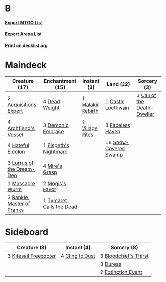 # B

#### [Export MTGO List](../collection/B/B.txt)
#### [Export Arena List](../collection/B/B_arena.txt)
#### [Print on decklist.org](http://decklist.org/?deckmain=2%09Acquisitions%20Expert%0A4%09Archfiend's%20Vessel%0A3%09Call%20of%20the%20Death-Dweller%0A1%09Castle%20Locthwain%0A4%09Dead%20Weight%0A3%09Demonic%20Embrace%0A1%09Elspeth's%20Nightmare%0A3%09Faceless%20Haven%0A4%09Hateful%20Eidolon%0A3%09Lurrus%20of%20the%20Dream-Den%0A1%09Malakir%20Rebirth%0A1%09Massacre%20Wurm%0A4%09Mire's%20Grasp%0A2%09Mogis's%20Favor%0A3%09Rankle,%20Master%20of%20Pranks%0A18%09Snow-Covered%20Swamp%0A1%09Tymaret%20Calls%20the%20Dead%0A2%09Village%20Rites&deckside=3%09Bloodchief's%20Thirst%0A4%09Cling%20to%20Dust%0A3%09Duress%0A2%09Extinction%20Event%0A3%09Kitesail%20Freebooter)
# Maindeck

|                                            Creature (17)                                            |                                         Enchantment (15)                                          |                                        Instant (3)                                         |                                           Land (22)                                            |                                             Sorcery (3)                                              |
|-----------------------------------------------------------------------------------------------------|---------------------------------------------------------------------------------------------------|--------------------------------------------------------------------------------------------|------------------------------------------------------------------------------------------------|------------------------------------------------------------------------------------------------------|
|2 [Acquisitions Expert](http://gatherer.wizards.com/Pages/Card/Details.aspx?multiverseid=491722)     |4 [Dead Weight](http://gatherer.wizards.com/Pages/Card/Details.aspx?multiverseid=452817)           |1 [Malakir Rebirth](http://gatherer.wizards.com/Pages/Card/Details.aspx?multiverseid=491747)|1 [Castle Locthwain](http://gatherer.wizards.com/Pages/Card/Details.aspx?multiverseid=473203)   |3 [Call of the Death-Dweller](http://gatherer.wizards.com/Pages/Card/Details.aspx?multiverseid=479598)|
|4 [Archfiend's Vessel](http://gatherer.wizards.com/Pages/Card/Details.aspx?multiverseid=485411)      |3 [Demonic Embrace](http://gatherer.wizards.com/Pages/Card/Details.aspx?multiverseid=488255)       |2 [Village Rites](http://gatherer.wizards.com/Pages/Card/Details.aspx?multiverseid=485449)  |3 [Faceless Haven](http://gatherer.wizards.com/Pages/Card/Details.aspx?multiverseid=503874)     |                                                                                                      |
|4 [Hateful Eidolon](http://gatherer.wizards.com/Pages/Card/Details.aspx?multiverseid=476352)         |1 [Elspeth's Nightmare](http://gatherer.wizards.com/Pages/Card/Details.aspx?multiverseid=476342)   |                                                                                            |18 [Snow-Covered Swamp](http://gatherer.wizards.com/Pages/Card/Details.aspx?multiverseid=121256)|                                                                                                      |
|3 [Lurrus of the Dream-Den](http://gatherer.wizards.com/Pages/Card/Details.aspx?multiverseid=479746) |4 [Mire's Grasp](http://gatherer.wizards.com/Pages/Card/Details.aspx?multiverseid=476357)          |                                                                                            |                                                                                                |                                                                                                      |
|1 [Massacre Wurm](http://gatherer.wizards.com/Pages/Card/Details.aspx?multiverseid=214044)           |2 [Mogis's Favor](http://gatherer.wizards.com/Pages/Card/Details.aspx?multiverseid=476358)         |                                                                                            |                                                                                                |                                                                                                      |
|3 [Rankle, Master of Pranks](http://gatherer.wizards.com/Pages/Card/Details.aspx?multiverseid=473063)|1 [Tymaret Calls the Dead](http://gatherer.wizards.com/Pages/Card/Details.aspx?multiverseid=476369)|                                                                                            |                                                                                                |                                                                                                      |


# Sideboard

|                                          Creature (3)                                          |                                       Instant (4)                                        |                                          Sorcery (8)                                           |
|------------------------------------------------------------------------------------------------|------------------------------------------------------------------------------------------|------------------------------------------------------------------------------------------------|
|3 [Kitesail Freebooter](http://gatherer.wizards.com/Pages/Card/Details.aspx?multiverseid=435264)|4 [Cling to Dust](http://gatherer.wizards.com/Pages/Card/Details.aspx?multiverseid=476338)|3 [Bloodchief's Thirst](http://gatherer.wizards.com/Pages/Card/Details.aspx?multiverseid=491729)|
|                                                                                                |                                                                                          |3 [Duress](http://gatherer.wizards.com/Pages/Card/Details.aspx?multiverseid=14557)              |
|                                                                                                |                                                                                          |2 [Extinction Event](http://gatherer.wizards.com/Pages/Card/Details.aspx?multiverseid=479608)   |

